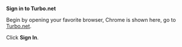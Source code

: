 **Sign in to Turbo.net**

Begin by opening your favorite browser, Chrome is shown here, go to [Turbo.net](https://turbo.net).

Click **Sign In**.
